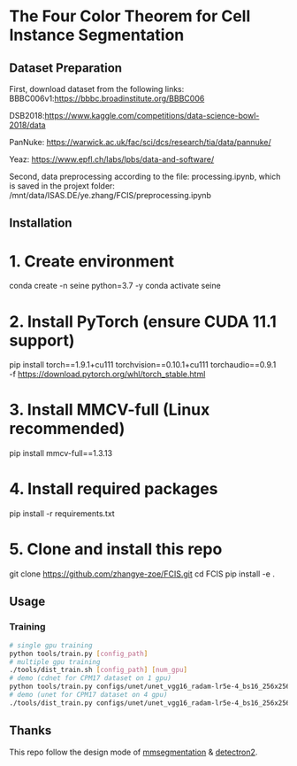  # The Four Color Theorem for Cell Instance Segmentation


 ## Dataset Preparation
First, download dataset from the following links:
BBBC006v1:https://bbbc.broadinstitute.org/BBBC006

 DSB2018:https://www.kaggle.com/competitions/data-science-bowl-2018/data

 PanNuke: https://warwick.ac.uk/fac/sci/dcs/research/tia/data/pannuke/

 Yeaz: https://www.epfl.ch/labs/lpbs/data-and-software/

 Second, data preprocessing according to the file: processing.ipynb, which is saved in the projext folder: /mnt/data/ISAS.DE/ye.zhang/FCIS/preprocessing.ipynb

## Installation 
# 1. Create environment
conda create -n seine python=3.7 -y
conda activate seine

# 2. Install PyTorch (ensure CUDA 11.1 support)
pip install torch==1.9.1+cu111 torchvision==0.10.1+cu111 torchaudio==0.9.1 \
    -f https://download.pytorch.org/whl/torch_stable.html

# 3. Install MMCV-full (Linux recommended)
pip install mmcv-full==1.3.13

# 4. Install required packages
pip install -r requirements.txt

# 5. Clone and install this repo
git clone https://github.com/zhangye-zoe/FCIS.git
cd FCIS
pip install -e .
## Usage

### Training

```Bash
# single gpu training
python tools/train.py [config_path]
# multiple gpu training
./tools/dist_train.sh [config_path] [num_gpu]
# demo (cdnet for CPM17 dataset on 1 gpu)
python tools/train.py configs/unet/unet_vgg16_radam-lr5e-4_bs16_256x256_7k_cpm17.py
# demo (unet for CPM17 dataset on 4 gpu)
./tools/dist_train.py configs/unet/unet_vgg16_radam-lr5e-4_bs16_256x256_7k_cpm17.py 4
```

 ## Thanks

This repo follow the design mode of [mmsegmentation](https://github.com/open-mmlab/mmsegmentation) & [detectron2](https://github.com/facebookresearch/detectron2).

